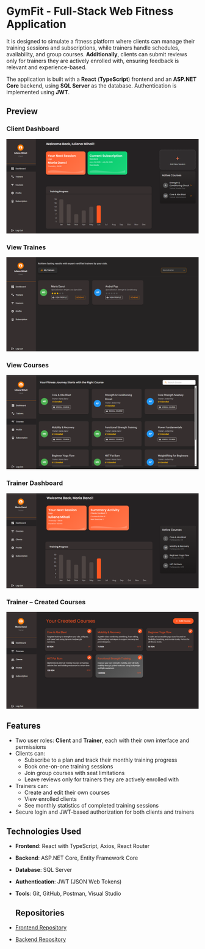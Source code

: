 # GymFit - Full-Stack Web Fitness Application

It is designed to simulate a fitness platform where clients can manage their training sessions and subscriptions, while trainers handle schedules, availability, and group courses. **Additionally**, clients can submit reviews only for trainers they are actively enrolled with, ensuring feedback is relevant and experience-based.

The application is built with a **React** (**TypeScript**) frontend and an **ASP.NET Core** backend, using **SQL Server** as the database. Authentication is implemented using **JWT**.

## Preview 
### Client Dashboard
![Client Dashboard](images/client-dashboard.png)
### View Traines 
![View Trainers](images/view-trainers.png)
### View Courses
![View Courses](images/view-courses.png)
### Trainer Dashboard
![Trainer Dashboard](images/trainer-dashboard.png)
### Trainer – Created Courses
![Trainer – Created Courses](images/trainer-created-courses.png)

## Features
- Two user roles: **Client** and **Trainer**, each with their own interface and permissions
- Clients can:
  - Subscribe to a plan and track their monthly training progress
  - Book one-on-one training sessions
  - Join group courses with seat limitations
  - Leave reviews only for trainers they are actively enrolled with
- Trainers can:
  - Create and edit their own courses
  - View enrolled clients
  - See monthly statistics of completed training sessions
- Secure login and JWT-based authorization for both clients and trainers

## Technologies Used

- **Frontend**: React with TypeScript, Axios, React Router
- **Backend**: ASP.NET Core, Entity Framework Core
- **Database**: SQL Server
- **Authentication**: JWT (JSON Web Tokens)
- **Tools**: Git, GitHub, Postman, Visual Studio
  
  ## Repositories
- [Frontend Repository](https://github.com/iulianamihali/GymFitFrontend)
- [Backend Repository](https://github.com/iulianamihali/GymFitBackend)
